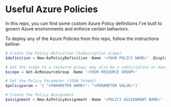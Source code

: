 # Useful Azure Policies

In this repo, you can find some custom Azure Policy definitions I've built to govern Azure environments and enforce certain behaviors. 

To deploy any of the Azure Policies from this repo, follow the instructions bellow:

```powershell
# Create the Policy Definition (Subscription scope)
$definition = New-AzPolicyDefinition -Name '<YOUR POLICY NAME>' -DisplayName '<YOUR DISPLAY NAME>' -description '<YOUR POLICY DESCRIPTION>' -Policy '<URL FOR RAW JSON FILE LOCATED IN THIS REPO>' -Parameter '<URL FOR RAW JSON FILE LOCATED IN THIS REPO IN CASE THERE IS ANY>' -Mode All

# Set the scope to a resource group; may also be a subscription or management group
$scope = Get-AzResourceGroup -Name '<YOUR RESOURCE GROUP>'

# Set the Policy Parameter (JSON format)
$policyparam = '{ "<PARAMETER NAME>": "<PARAMETER VALUE>"}'

# Create the Policy Assignment
$assignment = New-AzPolicyAssignment -Name '<POLICY ASSIGNMENT NAME>' -DisplayName '<ASSIGNMENT DISPLAY NAME>' -Scope $scope.ResourceId -PolicyDefinition $definition -PolicyParameter $policyparam
```
